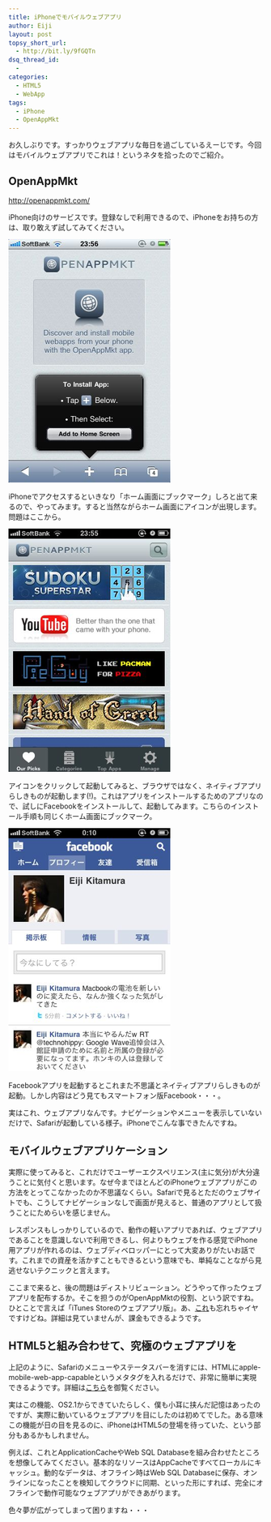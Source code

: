 ```yaml
---
title: iPhoneでモバイルウェブアプリ
author: Eiji
layout: post
topsy_short_url:
  - http://bit.ly/9fGQTn
dsq_thread_id:
  - 
categories:
  - HTML5
  - WebApp
tags:
  - iPhone
  - OpenAppMkt
---
```

お久しぶりです。すっかりウェブアプリな毎日を過ごしているえーじです。今回はモバイルウェブアプリでこれは！というネタを拾ったのでご紹介。

## OpenAppMkt

<a href="http://openappmkt.com/" target="_blank">http://openappmkt.com/</a>

iPhone向けのサービスです。登録なしで利用できるので、iPhoneをお持ちの方は、取り敢えず試してみてください。

[<img class="alignnone size-full wp-image-711" title="openappmkt_bookmark" src="/images/2010/08/10-23-57-28.jpg" alt="" width="320" height="480" />][1]

iPhoneでアクセスするといきなり「ホーム画面にブックマーク」しろと出て来るので、やってみます。すると当然ながらホーム画面にアイコンが出現します。問題はここから。

[<img class="alignnone size-full wp-image-710" title="openappmkt_top" src="/images/2010/08/10-23-57-15.jpg" alt="" width="320" height="480" />][2]

アイコンをクリックして起動してみると、ブラウザではなく、ネイティブアプリらしきものが起動します(!)。これはアプリをインストールするためのアプリなので、試しにFacebookをインストールして、起動してみます。こちらのインストール手順も同じくホーム画面にブックマーク。

[<img title="openappmkt_facebook" src="/images/2010/08/11-0-10-35.jpg" alt="" width="320" height="480" />][3]

Facebookアプリを起動するとこれまた不思議とネイティブアプリらしきものが起動。しかし内容はどう見てもスマートフォン版Facebook・・・。

実はこれ、ウェブアプリなんです。ナビゲーションやメニューを表示していないだけで、Safariが起動している様子。iPhoneでこんな事できたんですね。

## モバイルウェブアプリケーション

実際に使ってみると、これだけでユーザーエクスペリエンス(主に気分)が大分違うことに気付くと思います。なぜ今までほとんどのiPhoneウェブアプリがこの方法をとってこなかったのか不思議なくらい。Safariで見るとただのウェブサイトでも、こうしてナビゲーションなしで画面が見えると、普通のアプリとして扱うことにためらいを感じません。

レスポンスもしっかりしているので、動作の軽いアプリであれば、ウェブアプリであることを意識しないで利用できるし、何よりもウェブを作る感覚でiPhone用アプリが作れるのは、ウェブディベロッパーにとって大変ありがたいお話です。これまでの資産を活かすこともできるという意味でも、単純なことながら見逃せないテクニックと言えます。

ここまで来ると、後の問題はディストリビューション。どうやって作ったウェブアプリを配布するか。そこを担うのがOpenAppMktの役割、という訳ですね。ひとことで言えば「iTunes Storeのウェブアプリ版」。あ、<a href="http://www.apple.com/webapps/" target="_blank">これ</a>も忘れちゃイヤですけどね。詳細は見ていませんが、課金もできるようです。

## HTML5と組み合わせて、究極のウェブアプリを

上記のように、Safariのメニューやステータスバーを消すには、HTMLにapple-mobile-web-app-capableというメタタグを入れるだけで、非常に簡単に実現できるようです。詳細は<a href="http://developer.apple.com/safari/library/documentation/appleapplications/reference/safarihtmlref/articles/metatags.html" target="_blank">こちら</a>を御覧ください。

実はこの機能、OS2.1からできていたらしく、僕も小耳に挟んだ記憶はあったのですが、実際に動いているウェブアプリを目にしたのは初めてでした。ある意味この機能が日の目を見るのに、iPhoneはHTML5の登場を待っていた、という部分もあるかもしれません。

例えば、これとApplicationCacheやWeb SQL Databaseを組み合わせたところを想像してみてください。基本的なリソースはAppCacheですべてローカルにキャッシュ。動的なデータは、オフライン時はWeb SQL Databaseに保存、オンラインになったことを検知してクラウドに同期、といった形にすれば、完全にオフラインで動作可能なウェブアプリができあがります。

色々夢が広がってしまって困りますね・・・

 [1]: /images/2010/08/10-23-57-28.jpg
 [2]: /images/2010/08/10-23-57-15.jpg
 [3]: /images/2010/08/11-0-10-35.jpg